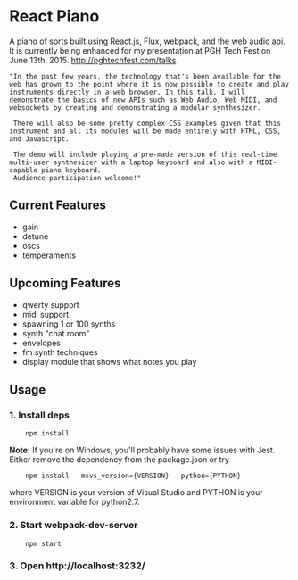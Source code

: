 # React Piano

A piano of sorts built using React.js, Flux, webpack, and the web audio api. It is currently being enhanced for my presentation at PGH Tech Fest on June 13th, 2015. http://pghtechfest.com/talks

    "In the past few years, the technology that's been available for the web has grown to the point where it is now possible to create and play instruments directly in a web browser. In this talk, I will demonstrate the basics of new APIs such as Web Audio, Web MIDI, and websockets by creating and demonstrating a modular synthesizer.
     
     There will also be some pretty complex CSS examples given that this instrument and all its modules will be made entirely with HTML, CSS, and Javascript.
     
     The demo will include playing a pre-made version of this real-time multi-user synthesizer with a laptop keyboard and also with a MIDI-capable piano keyboard.
     Audience participation welcome!"

## Current Features

- gain
- detune
- oscs
- temperaments


## Upcoming Features

- qwerty support
- midi support
- spawning 1 or 100 synths
- synth "chat room"
- envelopes
- fm synth techniques
- display module that shows what notes you play


## Usage

### 1. Install deps

```
    npm install
```

**Note:** If you're on Windows, you'll probably have some issues with Jest. Either remove the dependency from the package.json or try

```
    npm install --msvs_version={VERSION} --python={PYTHON}
```

where VERSION is your version of Visual Studio and PYTHON is your environment variable for python2.7.

### 2. Start webpack-dev-server

```
    npm start
```

### 3. Open http://localhost:3232/
